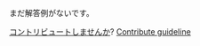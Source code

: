 
まだ解答例がないです。

[コントリビュートしませんか](https://github.com/BFEdev/BFE.dev-solutions/blob/main/design/create-an-editor_ja.md)?  [Contribute guideline](https://github.com/BFEdev/BFE.dev-solutions#how-to-contribute)
